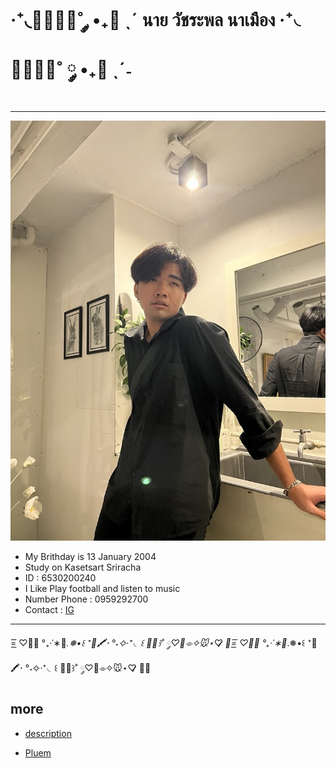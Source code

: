 # ‧⁺◟🧝🏻‍♀️🎄˚ ༘ •₊🎁 ˎˊ นาย วัชระพล นาเมือง ‧⁺◟🧝🏻‍♀️🎄˚ ༘ •₊🎁 ˎˊ˗
---
![Ter](Terr/Ter.jpg)
*  My Brithday is 13 January 2004
*  Study on Kasetsart Sriracha
*  ID : 6530200240
*  I Like Play football and listen to music
*  Number Phone  :  0959292700
*  Contact : [IG](https://www.instagram.com/Ter.tl)
---

 =͟͟͞͞  ♡🎅🏻 °₊·ˈ∗🎄*.❅•꒰ ⁺🎨🖍⋆ °˖✧‧⁺◟꒰ 🦌🎄꒱˚ ༘♡🧀⌯✧🐭⋆♡̷̷̷ 💌=͟͟͞͞  ♡🎅🏻 °₊·ˈ∗🎄*.❅•꒰ ⁺🎨🖍⋆ °˖✧‧⁺◟꒰ 🦌🎄꒱˚ ༘♡🧀⌯✧🐭⋆♡̷̷̷ 💌🦌
##  more
*  [description](description.md)

*  [Pluem](https://kongsiri07.github.io)




